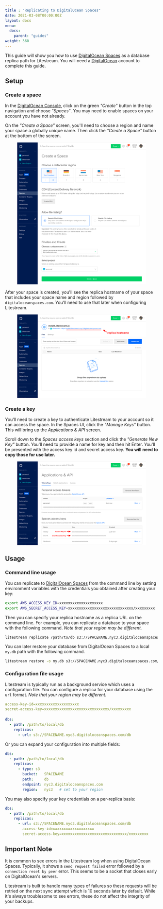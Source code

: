 ```yaml
---
title : "Replicating to DigitalOcean Spaces"
date: 2021-03-08T00:00:00Z
layout: docs
menu:
  docs:
    parent: "guides"
weight: 360
---
```


This guide will show you how to use [DigitalOcean Spaces][spaces] as a database
replica path for Litestream. You will need a [DigitalOcean][do] account to
complete this guide.


## Setup

### Create a space

In the [DigitalOcean Console][console], click on the green _"Create"_ button
in the top navigation and choose _"Spaces"_. You may need to enable spaces on
your account you have not already. 

On the _"Create a Space"_ screen, you'll need to choose a region and name your
space a globally unique name. Then click the _"Create a Space"_ button at the
bottom of the screen.

<figure>
	<img src="space_0.png" alt="Screenshot of DigitalOcean create space UI">
</figure>

After your space is created, you'll see the replica hostname of your space 
that includes your space name and region followed by `digitaloceanspaces.com`.
You'll need to use that later when configuring Litestream.

<figure>
    <img src="space_1.png" alt="Screenshot of DigitalOcean space UI">
</figure>



### Create a key

You'll need to create a key to authenticate Litestream to your account so it can
access the space. In the Spaces UI, click the _"Manage Keys"_ button. This will
bring up the _Applications & API_ screen.

Scroll down to the _Spaces access keys_ section and click the _"Generate New
Key"_ button. You'll need to provide a name for key and then hit Enter. You'll 
be presented with the access key id and secret access key. **You will need to
copy those for use later.**

<figure>
    <img src="key_0.png" alt="Screenshot of DigitalOcean key creation">
</figure>


## Usage

### Command line usage

You can replicate to [DigitalOcean Spaces][spaces] from the command line by
setting environment variables with the credentials you obtained after creating
your key:

```sh
export AWS_ACCESS_KEY_ID=xxxxxxxxxxxxxxxxxxxx
export AWS_SECRET_ACCESS_KEY=xxxxxxxxxxxxxxxxxxxxxxxxxxxxxx/xxxxxxxxx
```

Then you can specify your replica hostname as a replica URL on the command line.
For example, you can replicate a database to your space with the following command.
_Note that your region may be different._

```sh
litestream replicate /path/to/db s3://SPACENAME.nyc3.digitaloceanspaces.com/db
```

You can later restore your database from DigitalOcean Spaces to a local `my.db`
path with the following command.

```sh
litestream restore -o my.db s3://SPACENAME.nyc3.digitaloceanspaces.com/db
```

### Configuration file usage

Litestream is typically run as a background service which uses a configuration
file. You can configure a replica for your database using the `url` format.
_Note that your region may be different._

```yaml
access-key-id=xxxxxxxxxxxxxxxxxxxx
secret-access-key=xxxxxxxxxxxxxxxxxxxxxxxxxxxxxx/xxxxxxxxx

dbs:
  - path: /path/to/local/db
    replicas:
      - url: s3://SPACENAME.nyc3.digitaloceanspaces.com/db
```

Or you can expand your configuration into multiple fields:

```yaml
dbs:
  - path: /path/to/local/db
    replicas:
      - type: s3
        bucket:   SPACENAME
        path:     db
        endpoint: nyc3.digitaloceanspaces.com
        region:   nyc3   # set to your region
```

You may also specify your key credentials on a per-replica basis:

```yaml
dbs:
  - path: /path/to/local/db
    replicas:
      - url: s3://SPACENAME.nyc3.digitaloceanspaces.com/db
        access-key-id=xxxxxxxxxxxxxxxxxxx
        secret-access-key=xxxxxxxxxxxxxxxxxxxxxxxxxxxxxx/xxxxxxxxx
```


## Important Note

It is common to see errors in the Litestream log when using DigitalOcean Spaces.
Typically, it shows a `send request failed` error followed by a `connection
reset by peer` error. This seems to be a socket that closes early on
DigitalOcean's servers. 

Litestream is built to handle many types of failures so these requests will be
retried on the next sync attempt which is 10 seconds later by default. While
it's always troublesome to see errors, these do not affect the integrity of your
backups.


[spaces]: https://www.digitalocean.com/products/spaces/
[do]: https://www.digitalocean.com/
[console]: https://cloud.digitalocean.com/
